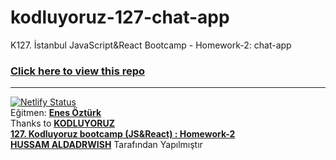 # kodluyoruz-127-chat-app  
K127. İstanbul JavaScript&amp;React Bootcamp - Homework-2: chat-app  
### [Click here to view this repo](https://chat-app-hussam-aldarwish.netlify.app)  

---  
[![Netlify Status](https://api.netlify.com/api/v1/badges/d4be3557-2a8d-40b8-9365-b7642e7b1592/deploy-status)](https://app.netlify.com/sites/amazing-gates-74cb86/deploys)  
Eğitmen: [**Enes Öztürk**](https://github.com/enesozturk)  
Thanks to [**KODLUYORUZ**](https://www.kodluyoruz.org)  
[**127. Kodluyoruz bootcamp (JS&React) : Homework-2**](https://github.com/kodluyoruz-js-react-bootcamp-127/course/blob/master/homework-2.md)  
[**HUSSAM ALDADRWISH**](mailto:hussam.aldarwish@hotmail.com) Tarafından Yapılmıştır 

